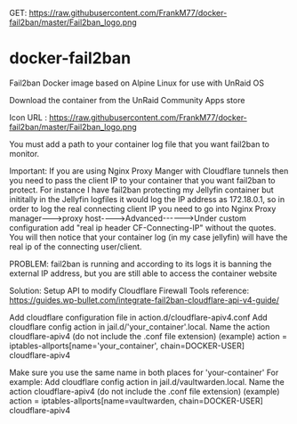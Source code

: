 GET: https://raw.githubusercontent.com/FrankM77/docker-fail2ban/master/Fail2ban_logo.png
# docker-fail2ban
Fail2ban Docker image based on Alpine Linux for use with UnRaid OS

Download the container from the UnRaid Community Apps store

Icon URL : https://raw.githubusercontent.com/FrankM77/docker-fail2ban/master/Fail2ban_logo.png

You must add a path to your container log file that you want fail2ban to monitor. 

Important: If you are using Nginx Proxy Manger with Cloudflare tunnels then you need to pass the client IP to your container that you want fail2ban to protect.  For instance I have fail2ban protecting my Jellyfin container but inititally in the Jellyfin logfiles it would log the IP address as 172.18.0.1, so in order to log the real connecting client IP you need to go into Nginx Proxy manager--->proxy host---->Advanced------>Under custom configuration add "real ip header CF-Connecting-IP"  without the quotes. You will then notice that your container log (in my case jellyfin) will have the real ip of the connecting user/client.  

PROBLEM: fail2ban is running and according to its logs it is banning the external IP address, but you are still able to access the container website

Solution: Setup API to modify Cloudflare Firewall Tools reference: https://guides.wp-bullet.com/integrate-fail2ban-cloudflare-api-v4-guide/

Add cloudflare configuration file in action.d/cloudflare-apiv4.conf
Add cloudflare config action in jail.d/'your_container'.local. Name the action cloudflare-apiv4 (do not include the .conf file extension)
(example) action = iptables-allports[name='your_container', chain=DOCKER-USER]  
                              cloudflare-apiv4
                              
Make sure you use the same name in both places for 'your-container'
For example: 
Add cloudflare config action in jail.d/vaultwarden.local. Name the action cloudflare-apiv4 (do not include the .conf file extension)
(example) action = iptables-allports[name=vaultwarden, chain=DOCKER-USER]  
                              cloudflare-apiv4



